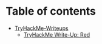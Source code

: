 # Table of contents

* [TryHackMe-Writeups](README.md)
  * [TryHackMe Write-Up: Red](readme/red.md)

